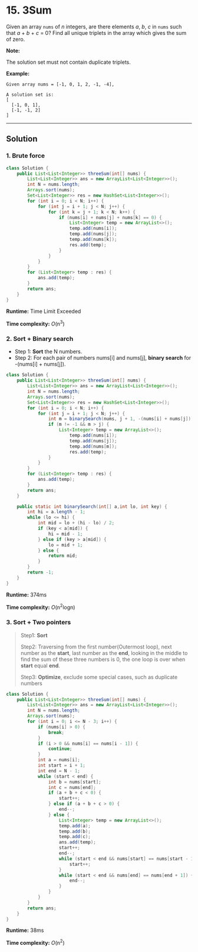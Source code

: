 # 15. 3Sum

Given an array `nums` of *n* integers, are there elements *a*, *b*, *c* in `nums` such that *a* + *b* + *c* = 0? Find all unique triplets in the array which gives the sum of zero.

**Note:**

The solution set must not contain duplicate triplets.

**Example:**

```
Given array nums = [-1, 0, 1, 2, -1, -4],

A solution set is:
[
  [-1, 0, 1],
  [-1, -1, 2]
]
```

---

## Solution

### 1. Brute force

```java
class Solution {
    public List<List<Integer>> threeSum(int[] nums) {
        List<List<Integer>> ans = new ArrayList<List<Integer>>();
        int N = nums.length;
        Arrays.sort(nums);
        Set<List<Integer>> res = new HashSet<List<Integer>>();
        for (int i = 0; i < N; i++) {
            for (int j = i + 1; j < N; j++) {
                for (int k = j + 1; k < N; k++) {
                    if (nums[i] + nums[j] + nums[k] == 0) {
                        List<Integer> temp = new ArrayList<>();
                        temp.add(nums[i]);
                        temp.add(nums[j]);
                        temp.add(nums[k]);
                        res.add(temp);
                    }
                }
            }
        }
        for (List<Integer> temp : res) {
            ans.add(temp);
        }
        return ans;
    }
}
```

**Runtime:**  Time Limit Exceeded

**Time complexity:** _O_(n<sup>3</sup>)

### 2. Sort + Binary search

- Step 1: **Sort** the N numbers.
- Step 2: For each pair of numbers nums[i] and nums[j], **binary search** for -(nums[i] + nums[j]).

```java
class Solution {
    public List<List<Integer>> threeSum(int[] nums) {
        List<List<Integer>> ans = new ArrayList<List<Integer>>();
        int N = nums.length;
        Arrays.sort(nums);
        Set<List<Integer>> res = new HashSet<List<Integer>>();
        for (int i = 0; i < N; i++) {
            for (int j = i + 1; j < N; j++) {
                int m = binarySearch(nums, j + 1, -(nums[i] + nums[j]));
                if (m != -1 && m > j) {
                    List<Integer> temp = new ArrayList<>();
                        temp.add(nums[i]);
                        temp.add(nums[j]);
                        temp.add(nums[m]);
                        res.add(temp);
                }
            }
        }
        for (List<Integer> temp : res) {
            ans.add(temp);
        }
        return ans;
    }

    public static int binarySearch(int[] a,int lo, int key) {
        int hi = a.length - 1;
        while (lo <= hi) {
            int mid = lo + (hi - lo) / 2;
            if (key < a[mid]) {
                hi = mid - 1;
            } else if (key > a[mid]) {
                lo = mid + 1;
            } else {
                return mid;
            }
        }
        return -1;
    }
}
```

**Runtime:**  374ms

**Time complexity:** _O_(n<sup>2</sup>logn)

### 3. Sort + Two pointers

> Step1: **Sort**
>
> Step2: Traversing from the first number(Outermost loop), next number as the **start**, last number as the **end**, looking in the middle to find the sum of these three numbers is 0, the one loop is over when **start** equal **end**.
>
> Step3: **Optimize**, exclude some special cases, such as duplicate numbers

```java
class Solution {
    public List<List<Integer>> threeSum(int[] nums) {
        List<List<Integer>> ans = new ArrayList<List<Integer>>();
        int N = nums.length;
        Arrays.sort(nums);
        for (int i = 0; i <= N - 3; i++) {
            if (nums[i] > 0) {
                break;
            }
            if (i > 0 && nums[i] == nums[i - 1]) {
                continue;
            }
            int a = nums[i];
            int start = i + 1;
            int end = N - 1;
            while (start < end) {
                int b = nums[start];
                int c = nums[end];
                if (a + b + c < 0) {
                    start++;
                } else if (a + b + c > 0) {
                    end--;
                } else {
                    List<Integer> temp = new ArrayList<>();
                    temp.add(a);
                    temp.add(b);
                    temp.add(c);
                    ans.add(temp);
                    start++;
                    end--;
                    while (start < end && nums[start] == nums[start - 1]) {
                        start++;
                    }
                    while (start < end && nums[end] == nums[end + 1]) {
                        end--;
                    }
                }
            }
        }
        return ans;
    }
}
```

**Runtime:**  38ms

**Time complexity:** _O_(n<sup>2</sup>)